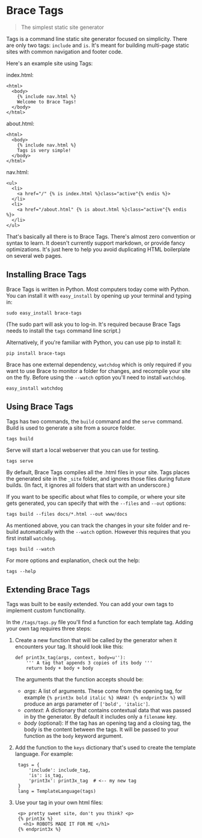 Brace Tags
==========

> The simplest static site generator

Tags is a command line static site generator focused on simplicity. There are only two tags: `include` and `is`. It's meant for building multi-page static sites with common navigation and footer code.

Here's an example site using Tags:

index.html:

    <html>
      <body>
        {% include nav.html %}
        Welcome to Brace Tags!
      </body>
    </html>


about.html:

    <html>
      <body>
        {% include nav.html %}
        Tags is very simple!
      </body>
    </html>


nav.html:

    <ul>
      <li>
        <a href="/" {% is index.html %}class="active"{% endis %}>
      </li>
      <li>
        <a href="/about.html" {% is about.html %}class="active"{% endis %}>
      </li>
    </ul>        


That's basically all there is to Brace Tags. There's almost zero convention or syntax to learn. It doesn't currently support markdown, or provide fancy optimizations. It's just here to help you avoid duplicating HTML boilerplate on several web pages.


## Installing Brace Tags

Brace Tags is written in Python. Most computers today come with Python. You can install it with `easy_install` by opening up your terminal and typing in:

    sudo easy_install brace-tags

(The sudo part will ask you to log-in. It's required because Brace Tags needs to install the `tags` command line script.)

Alternatively, if you're familiar with Python, you can use pip to install it:

    pip install brace-tags

Brace has one external dependency, `watchdog` which is only required if you want to use Brace to monitor a folder for changes, and recompile your site on the fly. Before using the `--watch` option you'll need to install `watchdog`.

    easy_install watchdog


## Using Brace Tags

Tags has two commands, the `build` command and the `serve` command. Build is used to generate a site from a source folder. 

    tags build

Serve will start a local webserver that you can use for testing. 

    tags serve

By default, Brace Tags compiles all the .html files in your site. Tags places the generated site in the `_site` folder, and ignores those files during future builds. (In fact, it ignores all folders that start with an underscore.)

If you want to be specific about what files to compile, or where your site gets generated, you can specify that with the `--files` and `--out` options:

    tags build --files docs/*.html --out www/docs

As mentioned above, you can track the changes in your site folder and re-build automatically with the `--watch` option. However this requires that you first install `watchdog`.

    tags build --watch


For more options and explanation, check out the help:

    tags --help


## Extending Brace Tags

Tags was built to be easily extended. You can add your own tags to implement custom functionality. 

In the `/tags/tags.py` file you'll find a function for each template tag. Adding your own tag requires three steps:

1.  Create a new function that will be called by the generator when it encounters your tag. It should look like this:

        def print3x_tag(args, context, body=u''):
            ''' A tag that appends 3 copies of its body '''
            return body + body + body

    The arguments that the function accepts should be: 
    - *args*: A list of arguments. These come from the opening tag, 
      for example `{% print3x bold italic %} HAHA! {% endprint3x %}` will 
      produce an args parameter of `['bold', 'italic']`.
    - *context*: A dictionary that contains contextual data that was passed 
      in by the generator. By default it includes only a `filename` key.
    - *body* (optional): If the tag has an opening tag and a closing tag, 
      the body is the content between the tags. It will be passed to your 
      function as the `body` keyword argument.

2. Add the function to the `keys` dictionary that's used to create the template language. For example:

        tags = {
            'include': include_tag,
            'is': is_tag,
            'print3x': print3x_tag  # <-- my new tag
        }
        lang = TemplateLanguage(tags)

3. Use your tag in your own html files:

        <p> pretty sweet site, don't you think? <p>
        {% print3x %}
          <h1> ROBOTS MADE IT FOR ME </h1>
        {% endprint3x %}

